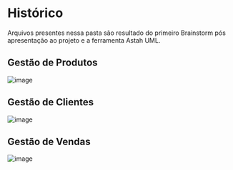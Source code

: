# Histórico

Arquivos presentes nessa pasta são resultado do primeiro Brainstorm  pós apresentação ao projeto e a ferramenta Astah UML.

## Gestão de Produtos

![image](https://github.com/user-attachments/assets/eac3c8ca-8697-4fc8-a203-504148e1e75c)

## Gestão de Clientes

![image](https://github.com/user-attachments/assets/d4a837e0-2c4e-46c5-ba39-21b9acded70d)

## Gestão de Vendas

![image](https://github.com/user-attachments/assets/f2fe216f-2598-4934-a4df-2fdbc8af0854)

